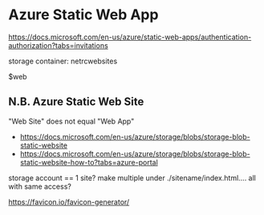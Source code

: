 

# Azure Static Web App

https://docs.microsoft.com/en-us/azure/static-web-apps/authentication-authorization?tabs=invitations

storage container: netrcwebsites

$web

## N.B. Azure Static Web Site

"Web Site" does not equal "Web App"
  * https://docs.microsoft.com/en-us/azure/storage/blobs/storage-blob-static-website
  * https://docs.microsoft.com/en-us/azure/storage/blobs/storage-blob-static-website-how-to?tabs=azure-portal


storage account == 1 site?   make multiple under ./sitename/index.html....  all with same access?

https://favicon.io/favicon-generator/


